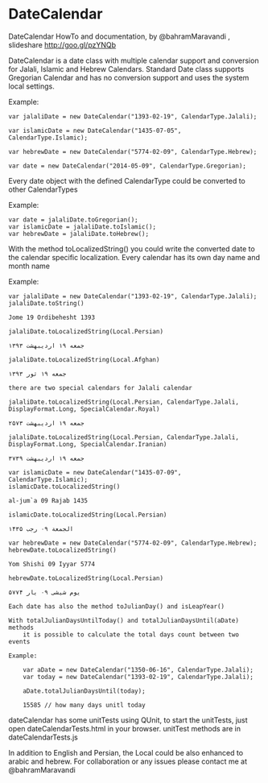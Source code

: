 DateCalendar
============

DateCalendar HowTo and documentation, 
by @bahramMaravandi ,
slideshare http://goo.gl/pzYNQb 

DateCalendar is a date class with multiple calendar support and conversion for Jalali, Islamic and Hebrew Calendars.
Standard Date class supports Gregorian Calendar and has no conversion support and uses the system local settings.

Example: 

	var jalaliDate = new DateCalendar("1393-02-19", CalendarType.Jalali);

	var islamicDate = new DateCalendar("1435-07-05", CalendarType.Islamic);

	var hebrewDate = new DateCalendar("5774-02-09", CalendarType.Hebrew);

	var date = new DateCalendar("2014-05-09", CalendarType.Gregorian);

Every date object with the defined CalendarType could be converted to other CalendarTypes

Example:

	var date = jalaliDate.toGregorian();
	var islamicDate = jalaliDate.toIslamic();
	var hebrewDate = jalaliDate.toHebrew();

With the method toLocalizedString() you could write the converted date to the calendar specific localization. Every calendar has its own day name and month name

Example:

	var jalaliDate = new DateCalendar("1393-02-19", CalendarType.Jalali);
	jalaliDate.toString()
	
	Jome 19 Ordibehesht 1393

	jalaliDate.toLocalizedString(Local.Persian)

	جمعه ۱۹ اردیبهشت ۱۳۹۳

	jalaliDate.toLocalizedString(Local.Afghan)

	جمعه ۱۹ ثور ۱۳۹۳

	there are two special calendars for Jalali calendar

	jalaliDate.toLocalizedString(Local.Persian, CalendarType.Jalali, DisplayFormat.Long, SpecialCalendar.Royal)

	جمعه ۱۹ اردیبهشت ۲۵۷۳

	jalaliDate.toLocalizedString(Local.Persian, CalendarType.Jalali, DisplayFormat.Long, SpecialCalendar.Iranian)

	جمعه ۱۹ اردیبهشت ۳۷۳۹

	var islamicDate = new DateCalendar("1435-07-09", CalendarType.Islamic);
	islamicDate.toLocalizedString()

	al-jum`a 09 Rajab 1435
	
	islamicDate.toLocalizedString(Local.Persian)

	الجمعة‬ ۰۹ رجب ۱۴۳۵

	var hebrewDate = new DateCalendar("5774-02-09", CalendarType.Hebrew);
	hebrewDate.toLocalizedString()

	Yom Shishi 09 Iyyar 5774

	hebrewDate.toLocalizedString(Local.Persian)

	یوم شیشی ۰۹ یار ۵۷۷۴

	Each date has also the method toJulianDay() and isLeapYear()

	With totalJulianDaysUntilToday() and totalJulianDaysUntil(aDate) methods 
		it is possible to calculate the total days count between two events

	Example:

		var aDate = new DateCalendar("1350-06-16", CalendarType.Jalali);
		var today = new DateCalendar("1393-02-19", CalendarType.Jalali);

		aDate.totalJulianDaysUntil(today);

		15585 // how many days unitl today

dateCalendar has some unitTests using QUnit, to start the unitTests, just open dateCalendarTests.html in your browser. unitTest methods are in dateCalendarTests.js

In addition to English and Persian, the Local could be also enhanced to arabic and hebrew. For collaboration or any issues please contact me at @bahramMaravandi